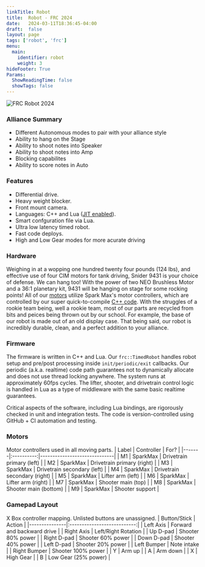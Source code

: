 ```yaml
---
linkTitle: Robot
title:  Robot - FRC 2024
date:   2024-03-11T18:36:45-04:00
draft:  false
layout: page
tags: ['robot', 'frc']
menu:
  main:
    identifier: robot
    weight: 3
hideFooter: True
Params:
  ShowReadingTime: false
  showTags: false
---
```


![FRC Robot 2024](/images/featured-bot-00.png)

### Alliance Summary
 * Different Autonomous modes to pair with your alliance style
 * Ability to hang on the Stage
 * Ability to shoot notes into Speaker
 * Ability to shoot notes into Amp
 * Blocking capabilites
 * Ability to score notes in Auto


### Features
* Differential drive.
* Heavy weight blocker.
* Front mount camera.
* Languages: C++ and Lua ([JIT enabled](https://luajit.org)).
* Smart confguration file via Lua.
* Ultra low latency timed robot.
* Fast code deploys.
* High and Low Gear modes for more acurate driving

### Hardware
Weighing in at a wopping one hundred twenty four pounds (124 lbs), and effective use of four CIM motors for tank driving, Snider 9431 is your choice of defense. We can hang too! With the power of two NEO Brushless Motor and a 36:1 planetary kit, 9431 will be hanging on stage for some rocking points!
All of our [motors](#motors) utilize Spark Max's motor controllers, which are controlled by our super quick-to-compile [C++ code](#firmware). With the struggles of a rookie team being, well a rookie team, most of our parts are recycled from bits and peices being thrown out by our school. For example, the base of our robot is made out of an old display case. That being said, our robot is incredibly durable, clean, and a perfect addition to your alliance. 


### Firmware
The firmware is written in C++ and Lua. Our `frc::TimedRobot` handles robot setup and pre/post processing inside `init/periodic/exit` callbacks.  Our periodic (a.k.a. realtime) code path guarantees not to dynamically allocate and does not use thread locking anywhere. The system runs at approximately 60fps cycles. The lifter, shooter, and drivetrain control logic is handled in Lua as a type of middleware with the same basic realtime guarantees.

Critical aspects of the software, including Lua bindings, are rigorously checked in unit and integration tests. The code is version-controlled using GitHub + CI automation and testing.

### Motors
Motor controllers used in all moving parts.
| Label | Controller | For?                         |
|-------|:----------:|------------------------------|
| M1    | SparkMax   | Drivetrain primary (left)    |
| M2    | SparkMax   | Drivetrain primary (right)   |
| M3    | SparkMax   | Drivetrain secondary (left)  |
| M4    | SparkMax   | Drivetrain secondary (right) |
| M5    | SparkMax   | Lifter arm (left)            |
| M6    | SparkMax   | Lifter arm (right)           |
| M7    | SparkMax   | Shooter main (top)           |
| M8    | SparkMax   | Shooter main (bottom)        |
| M9    | SparkMax   | Shooter support              |

### Gamepad Layout
X Box controller mapping.  Unlisted buttons are unassigned.
|  Button/Stick |             Action          |
|---------------|:---------------------------:|
| Left Axis     | Forward and backward drive  |
| Right Axis    | Left/Right Rotation         |
| Up D-pad      | Shooter 80% power           |
| Right D-pad   | Shooter 60% power           |
| Down D-pad    | Shooter 40% power           |
| Left D-pad    | Shooter 20% power           |
| Left Bumper   | Note intake                 |
| Right Bumper  | Shooter 100% power          |
| Y             | Arm up                      |
| A             | Arm down                    |
| X             | High Gear                   |
| B             | Low Gear (25% power)        |
